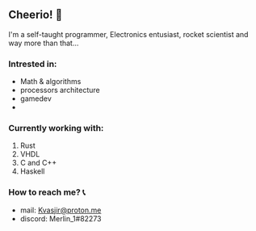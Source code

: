 ## Cheerio! 👋
I'm a self-taught programmer, Electronics entusiast, rocket scientist and way more than that...

### Intrested in:
- Math & algorithms
- processors architecture
- gamedev
- 

### Currently working with:
1. Rust
2. VHDL
3. C and C++
4. Haskell

### How to reach me? 	:telephone_receiver:
- mail: Kvasjir@proton.me
- discord: Merlin_1#82273
